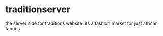# traditionserver
the server side for traditions website, its a fashion market for just african fabrics
